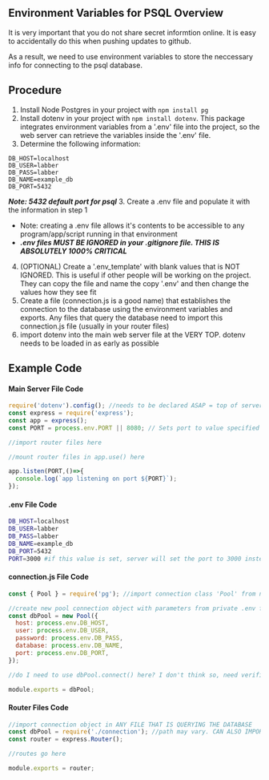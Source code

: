 ## Environment Variables for PSQL Overview
It is very important that you do not share secret informtion online. It is easy to accidentally do this when pushing updates to github.

As a result, we need to use environment variables to store the neccessary info for connecting to the psql database. 

## Procedure
1. Install Node Postgres in your project with ```npm install pg```
2. Install dotenv in your project with ```npm install dotenv```. This package integrates environment variables from a '.env' file into the project, so the web server can retrieve the variables inside the '.env' file.
2. Determine the following information:
  ```
  DB_HOST=localhost
  DB_USER=labber
  DB_PASS=labber
  DB_NAME=example_db
  DB_PORT=5432
  ``` 
***Note: 5432 default port for psql***
3. Create a .env file and populate it with the information in step 1
  - Note: creating a .env file allows it's contents to be accessible to any program/app/script running in that environment
  - ***.env files MUST BE IGNORED in your .gitignore file. THIS IS ABSOLUTELY 1000% CRITICAL***
4. (OPTIONAL) Create a '.env_template' with blank values that is NOT IGNORED. This is useful if other people will be working on the project. They can copy the file and name the copy '.env' and then change the values how they see fit
5. Create a file (connection.js is a good name) that establishes the connection to the database using the environment variables and exports. Any files that query the database need to import this connection.js file (usually in your router files)
6. import dotenv into the main web server file at the VERY TOP. dotenv needs to be loaded in as early as possible

## Example Code
#### Main Server File Code
```js
require('dotenv').config(); //needs to be declared ASAP = top of server file
const express = require('express');
const app = express();
const PORT = process.env.PORT || 8080; // Sets port to value specified in .env file. If no value specified, defaults to 8080

//import router files here

//mount router files in app.use() here

app.listen(PORT,()=>{
  console.log(`app listening on port ${PORT}`);
});
```

#### .env File Code
```bash
DB_HOST=localhost
DB_USER=labber
DB_PASS=labber
DB_NAME=example_db
DB_PORT=5432
PORT=3000 #if this value is set, server will set the port to 3000 instead of 8080 in the server file code above
```

#### connection.js File Code
```js
const { Pool } = require('pg'); //import connection class 'Pool' from node postgres library. This is how node communicates with the psql server.

//create new pool connection object with parameters from private .env file
const dbPool = new Pool({
  host: process.env.DB_HOST,
  user: process.env.DB_USER,
  password: process.env.DB_PASS,
  database: process.env.DB_NAME,
  port: process.env.DB_PORT,
});

//do I need to use dbPool.connect() here? I don't think so, need verification

module.exports = dbPool;
```
#### Router Files Code
```js
//import connection object in ANY FILE THAT IS QUERYING THE DATABASE
const dbPool = require('./connection'); //path may vary. CAN ALSO IMPORT MODULARIZED QUERY FILES INSTEAD - WHICH MEANS IMPORTING dbPool INSIDE THE QUERY FILES INSTEAD
const router = express.Router();

//routes go here

module.exports = router;
```

